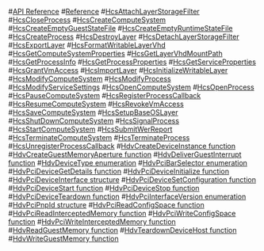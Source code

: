 #[API Reference](./Reference/APIOverview.md)
#[Reference](./reference/reference.md)
#[HcsAttachLayerStorageFilter](./reference/HcsAttachLayerStorageFilter.md)
#[HcsCloseProcess](./reference/HcsCloseProcess.md)
#[HcsCreateComputeSystem](./reference/HcsCreateComputeSystem.md)
#[HcsCreateEmptyGuestStateFile](./reference/HcsCreateEmptyGuestStateFile.md)
#[HcsCreateEmptyRuntimeStateFile](./reference/HcsCreateEmptyRuntimeStateFile.md)
#[HcsCreateProcess](./reference/HcsCreateProcess.md)
#[HcsDestroyLayer](./reference/HcsDestroyLayer.md)
#[HcsDetachLayerStorageFilter](./reference/HcsDetachLayerStorageFilter.md)
#[HcsExportLayer](./reference/HcsExportLayer.md)
#[HcsFormatWritableLayerVhd](./reference/HcsFormatWritableLayerVhd.md)
#[HcsGetComputeSystemProperties](./reference/HcsGetComputeSystemProperties.md)
#[HcsGetLayerVhdMountPath](./reference/HcsGetLayerVhdMountPath.md)
#[HcsGetProcessInfo](./reference/HcsGetProcessInfo.md)
#[HcsGetProcessProperties](./reference/HcsGetProcessProperties.md)
#[HcsGetServiceProperties](./reference/HcsGetServiceProperties.md)
#[HcsGrantVmAccess](./reference/HcsGrantVmAccess.md)
#[HcsImportLayer](./reference/HcsImportLayer.md)
#[HcsInitializeWritableLayer](./reference/HcsInitializeWritableLayer.md)
#[HcsModifyComputeSystem](./reference/HcsModifyComputeSystem.md)
#[HcsModifyProcess](./reference/HcsModifyProcess.md)
#[HcsModifyServiceSettings](./reference/HcsModifyServiceSettings.md)
#[HcsOpenComputeSystem](./reference/HcsOpenComputeSystem.md)
#[HcsOpenProcess](./reference/HcsOpenProcess.md)
#[HcsPauseComputeSystem](./reference/HcsPauseComputeSystem.md)
#[HcsRegisterProcessCallback](./reference/HcsRegisterProcessCallback.md)
#[HcsResumeComputeSystem](./reference/HcsResumeComputeSystem.md)
#[HcsRevokeVmAccess](./reference/HcsRevokeVmAccess.md)
#[HcsSaveComputeSystem](./reference/HcsSaveComputeSystem.md)
#[HcsSetupBaseOSLayer](./reference/HcsSetupBaseOSLayer.md)
#[HcsShutDownComputeSystem](./reference/HcsShutDownComputeSystem.md)
#[HcsSignalProcess](./reference/HcsSignalProcess.md)
#[HcsStartComputeSystem](./reference/HcsStartComputeSystem.md)
#[HcsSubmitWerReport](./reference/HcsSubmitWerReport.md)
#[HcsTerminateComputeSystem](./reference/HcsTerminateComputeSystem.md)
#[HcsTerminateProcess](./reference/HcsTerminateProcess.md)
#[HcsUnregisterProcessCallback](./reference/HcsUnregisterProcessCallback.md)
#[HdvCreateDeviceInstance function](./reference/hdv/HdvCreateDeviceInstance.md)
#[HdvCreateGuestMemoryAperture function](./reference/hdv/HdvCreateGuestMemoryAperture.md)
#[HdvDeliverGuestInterrupt function](./reference/hdv/HdvDeliverGuestInterrupt.md)
#[HdvDeviceType enumeration](./reference/hdv/HdvDeviceType.md)
#[HdvPciBarSelector enumeration](./reference/hdv/HdvPciBarSelector.md)
#[HdvPciDeviceGetDetails function](./reference/hdv/HdvPciDeviceGetDetails.md)
#[HdvPciDeviceInitialize function](./reference/hdv/HdvPciDeviceInitialize.md)
#[HdvPciDeviceInterface structure](./reference/hdv/HdvPciDeviceInterface.md)
#[HdvPciDeviceSetConfiguration function](./reference/hdv/HdvPciDeviceSetConfiguration.md)
#[HdvPciDeviceStart function](./reference/hdv/HdvPciDeviceStart.md)
#[HdvPciDeviceStop function](./reference/hdv/HdvPciDeviceStop.md)
#[HdvPciDeviceTeardown function](./reference/hdv/HdvPciDeviceTeardown.md)
#[HdvPciInterfaceVersion enumeration](./reference/hdv/HdvPciInterfaceVersion.md)
#[HdvPciPnpId structure](./reference/hdv/HdvPciPnpId.md)
#[HdvPciReadConfigSpace function](./reference/hdv/HdvPciReadConfigSpace.md)
#[HdvPciReadInterceptedMemory function](./reference/hdv/HdvPciReadInterceptedMemory.md)
#[HdvPciWriteConfigSpace function](./reference/hdv/HdvPciWriteConfigSpace.md)
#[HdvPciWriteInterceptedMemory function](./reference/hdv/HdvPciWriteInterceptedMemory.md)
#[HdvReadGuestMemory function](./reference/hdv/HdvReadGuestMemory.md)
#[HdvTeardownDeviceHost function](./reference/hdv/HdvTeardownDeviceHost.md)
#[HdvWriteGuestMemory function](./reference/hdv/HdvWriteGuestMemory.md)